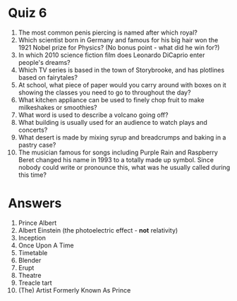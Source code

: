 # Quiz 6

1. The most common penis piercing is named after which royal?
2. Which scientist born in Germany and famous for his big hair won the 1921 Nobel prize for Physics? (No bonus point - what did he win for?)
3. In which 2010 science fiction film does Leonardo DiCaprio enter people's dreams?
4. Which TV series is based in the town of Storybrooke, and has plotlines based on fairytales?
5. At school, what piece of paper would you carry around with boxes on it showing the classes you need to go to throughout the day?
6. What kitchen appliance can be used to finely chop fruit to make milkeshakes or smoothies?
7. What word is used to describe a volcano going off?
8. What building is usually used for an audience to watch plays and concerts?
9. What desert is made by mixing syrup and breadcrumps and baking in a pastry case?
10. The musician famous for songs including Purple Rain and Raspberry Beret changed his name in 1993 to a totally made up symbol. Since nobody could write or pronounce this, what was he usually called during this time?

# Answers

1. Prince Albert
2. Albert Einstein (the photoelectric effect - **not** relativity)
3. Inception
4. Once Upon A Time
5. Timetable
6. Blender
7. Erupt
8. Theatre
9. Treacle tart
10. (The) Artist Formerly Known As Prince
